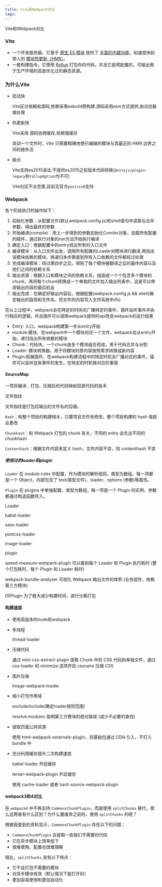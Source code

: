 ```yaml
---
title: Vite和Webpack对比
tags:
---
```


Vite和Webpack对比
<!--more-->
### Vite

- 一个开发服务器，它基于 [原生 ES 模块](https://developer.mozilla.org/en-US/docs/Web/JavaScript/Guide/Modules) 提供了 [丰富的内建功能](https://cn.vitejs.dev/guide/features.html)，如速度快到惊人的 [模块热更新（HMR）](https://cn.vitejs.dev/guide/features.html#hot-module-replacement)。
- 一套构建指令，它使用 [Rollup](https://rollupjs.org/) 打包你的代码，并且它是预配置的，可输出用于生产环境的高度优化过的静态资源。

### 为什么Vite

- 启动快

  Vite区分依赖和源码,依赖采用esbuild预构建.源码采用esm方式提供,由浏览器做处理

- 热更新快

  Vite采用 源码协商缓存,依赖强缓存

  改动一个文件时，Vite 只需要精确地使已编辑的模块与其最近的 HMR 边界之间的链失活

- 缺点

  Vite支持es2015语法.不提供es2015之前版本代码转换(`@vitejs/plugin-legacy`和`rollupOption`均不可)

  Vite社区不太完善,目前无官方`postcss8`支持

### Webpack

各个阶段执行的操作如下：

1. 初始化参数：从配置文件(默认webpack.config.js)和shell语句中读取与合并参数，得出最终的参数
2. 开始编译(compile)：用上一步得到的参数初始化Comiler对象，加载所有配置的插件，通过执行对象的run方法开始执行编译
3. 确定入口：根据配置中的entry找出所有的入口文件
4. 编译模块：从入口文件出发，调用所有配置的Loader对模块进行翻译,再找出该模块依赖的模块，再递归本步骤直到所有入口依赖的文件都经过处理
5. 完成编译模块：经过第四步之后，得到了每个模块被翻译之后的最终内容以及他们之间的依赖关系
6. 输出资源：根据入口和模块之间的依赖关系，组装成一个个包含多个模块的chunk，再将每个chunk转换成一个单独的文件加入输出列表中，这是可以修改输出内容的最后机会
7. 输出完成：在确定好输出内容后，根据配置(webpack.config.js && shell)确定输出的路径和文件名，将文件的内容写入文件系统中(fs)

在以上过程中，webpack会在特定的时间点广播特定的事件，插件监听事件并执行相应的逻辑，并且插件可以调用webpack提供的api改变webpack的运行结果

- Entry: 入口，webpack构建第一步从entry开始
- module:模块，在webpack中一个模块对应一个文件。webpack会从entry开始，递归找出所有依赖的模块
- Chunk：代码块，一个chunk由多个模块组合而成，用于代码合并与分割
- Loader: 模块转换器，用于将模块的原内容按照需求转换成新内容
- Plugin:拓展插件，在webpack构建流程中的特定时机会广播对应的事件，插件可以监听这些事件的发生，在特定的时机做对应的事情

#### SourceMap

一项将编译、打包、压缩后的代码映射回源代码的技术.

文件指纹

文件指纹是打包后输出的文件名的后缀。

`Hash`：和整个项目的构建相关，只要项目文件有修改，整个项目构建的 hash 值就会更改

`Chunkhash`：和 Webpack 打包的 chunk 有关，不同的 entry 会生出不同的 chunkhash

`Contenthash`：根据文件内容来定义 hash，文件内容不变，则 contenthash 不变

##### 使用过的loader和plugin

`Loader` 在 module.rules 中配置，作为模块的解析规则，类型为数组。每一项都是一个 Object，内部包含了 test(类型文件)、loader、options (参数)等属性。

`Plugin` 在 plugins 中单独配置，类型为数组，每一项是一个 Plugin 的实例，参数都通过构造函数传入。

Loader

babel-loader

sass-loader

postcss-loader

image-loader

plugin

speed-measure-webpack-plugin 可以看到每个 Loader 和 Plugin 执行耗时 (整个打包耗时、每个 Plugin 和 Loader 耗时)

webpack-bundle-analyzer  可视化 Webpack 输出文件的体积 (业务组件、依赖第三方模块)

DllPlugin 为了极大减少构建时间，进行分离打包

#### 构建速度

- 使用高版本的node和webpack

- 多线程 

  thread-loader

- 压缩代码 

  通过 mini-css-extract-plugin 提取 Chunk 中的 CSS 代码到单独文件，通过 css-loader 的 minimize 选项开启 cssnano 压缩 CSS

- 图片压缩

  Image-webpack-loader

- 缩小打包作用域

  exclude/include(确定loader规则范围)

  resolve.modules 指明第三方模块的绝对路径 (减少不必要的查找)

- 提取页面公共资源

  使用 html-webpack-externals-plugin，将基础包通过 CDN 引入，不打入 bundle 中

- 充分利用缓存提升二次构建速度

  babel-loader 开启缓存

  terser-webpack-plugin 开启缓存

  使用 cache-loader 或者 hard-source-webpack-plugin

#### webpack3和4对比

 在 `webpack4` 中不再支持 `CommonsChunkPlugin`，而是使用 `splitChunks` 替代，那么这两者有什么区别？为什么要废弃之前的，使用 `splitChunks` 的呢？

根据我查到的资料显示，`CommonsChunkPlugin` 存在以下的问题：

- `CommonsChunkPlugin` 会提取一些我们不需要的代码
- 它在异步模块上效率低下
- 很难使用，配置也很难理解

相比，`splitChunks` 具有以下特点：

- 它不会打包不需要的模块
- 对异步模块有效（默认情况下是打开的）
- 更加容易使用和更加自动化
